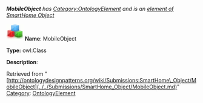 ___MobileObject__ has [Category:OntologyElement](../../Category/OntologyElement.md "Category:OntologyElement") and is an [element of](../../Property/ElementOf.md "Property:ElementOf") [SmartHome Object](../../Submissions/SmartHome_Object.md "Submissions:SmartHome Object")_


  




[![Class](../../images/thumb/2/27/Class.gif/45px-Class.gif)](../../Image/Class.gif.md "Class")
__Name__: MobileObject 


__Type:__ owl:Class 


__Description__: 





Retrieved from "[http://ontologydesignpatterns.org/wiki/Submissions:SmartHome\_Object/MobileObject](../../Submissions/SmartHome_Object/MobileObject.md)"
 [Category](http://ontologydesignpatterns.org/wiki/Special:Categories "Special:Categories"): [OntologyElement](../../Category/OntologyElement.md "Category:OntologyElement")